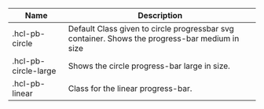 | Name                 | Description                                                                                    |
| -------------------- | ---------------------------------------------------------------------------------------------- |
| .hcl-pb-circle       | Default Class given to circle progressbar svg container. Shows the progress-bar medium in size |
| .hcl-pb-circle-large | Shows the circle progress-bar large in size.                                                   |
| .hcl-pb-linear       | Class for the linear progress-bar.                                                             |

